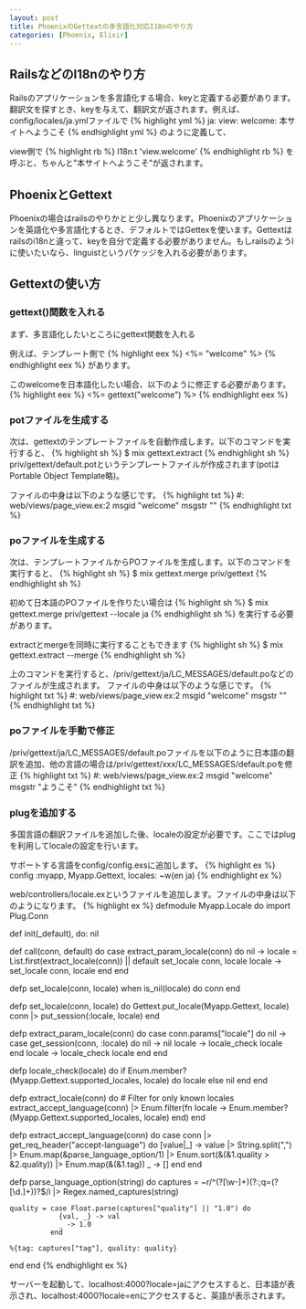 ```yaml
---
layout: post
title: PhoenixのGettextの多言語化対応I18nのやり方
categories: [Phoenix, Elixir]
---
```

## RailsなどのI18nのやり方
Railsのアプリケーションを多言語化する場合、keyと定義する必要があります。翻訳文を探すとき、keyを与えて、翻訳文が返されます。例えば、config/locales/ja.ymlファイルで
{% highlight yml %}
ja:
  view:
    welcome: 本サイトへようこそ
{% endhighlight yml %}
のように定義して、

view側で
{% highlight rb %}
I18n.t 'view.welcome'
{% endhighlight rb %}
を呼ぶと、ちゃんと"本サイトへようこそ"が返されます。

## PhoenixとGettext
Phoenixの場合はrailsのやりかとと少し異なります。Phoenixのアプリケーションを英語化や多言語化するとき、デフォルトではGettexを使います。Gettextはrailsのi18nと違って、keyを自分で定義する必要がありません。もしrailsのようlに使いたいなら、linguistというパケッジを入れる必要があります。

## Gettextの使い方
### gettext()関数を入れる
まず、多言語化したいところにgettext関数を入れる

例えば、テンプレート側で
{% highlight eex %}
<%= "welcome" %>
{% endhighlight eex %}
があります。

このwelcomeを日本語化したい場合、以下のように修正する必要があります。
{% highlight eex %}
<%= gettext("welcome") %>
{% endhighlight eex %}

### potファイルを生成する
次は、gettextのテンプレートファイルを自動作成します。以下のコマンドを実行すると、
{% highlight sh %}
$ mix gettext.extract
{% endhighlight sh %}
priv/gettext/default.potというテンプレートファイルが作成されます(potはPortable Object Template略)。

ファイルの中身は以下のような感じです。
{% highlight txt %}
#: web/views/page_view.ex:2
msgid "welcome"
msgstr ""
{% endhighlight txt %}

### poファイルを生成する
次は、テンプレートファイルからPOファイルを生成します。以下のコマンドを実行すると、
{% highlight sh %}
$ mix gettext.merge priv/gettext
{% endhighlight sh %}

初めて日本語のPOファイルを作りたい場合は
{% highlight sh %}
$ mix gettext.merge priv/gettext --locale ja
{% endhighlight sh %}
を実行する必要があります。

extractとmergeを同時に実行することもできます
{% highlight sh %}
$ mix gettext.extract --merge
{% endhighlight sh %}

上のコマンドを実行すると、/priv/gettext/ja/LC_MESSAGES/default.poなどのファイルが生成されます。
ファイルの中身は以下のような感じです。
{% highlight txt %}
#: web/views/page_view.ex:2
msgid "welcome"
msgstr ""
{% endhighlight txt %}

### poファイルを手動で修正
/priv/gettext/ja/LC_MESSAGES/default.poファイルを以下のように日本語の翻訳を追加、他の言語の場合は/priv/gettext/xxx/LC_MESSAGES/default.poを修正
{% highlight txt %}
#: web/views/page_view.ex:2
msgid "welcome"
msgstr "ようこそ"
{% endhighlight txt %}

### plugを追加する
多国言語の翻訳ファイルを追加した後、localeの設定が必要です。ここではplugを利用してlocaleの設定を行います。

サポートする言語をconfig/config.exsに追加します。
{% highlight ex %}
config :myapp, Myapp.Gettext,
  locales: ~w(en ja)
{% endhighlight ex %}

web/controllers/locale.exというファイルを追加します。ファイルの中身は以下のようになります。
{% highlight ex %}
defmodule Myapp.Locale do
  import Plug.Conn

  def init(_default), do: nil

  def call(conn, default) do
    case extract_param_locale(conn) do
      nil ->
        locale = List.first(extract_locale(conn)) || default
        set_locale conn, locale
      locale ->
        set_locale conn, locale
    end
  end

  defp set_locale(conn, locale) when is_nil(locale) do
    conn
  end

  defp set_locale(conn, locale) do
    Gettext.put_locale(Myapp.Gettext, locale)
    conn |> put_session(:locale, locale)
  end

  defp extract_param_locale(conn) do
    case conn.params["locale"] do
      nil ->
        case get_session(conn, :locale) do
          nil ->
            nil
          locale ->
            locale_check locale
        end
      locale ->
        locale_check locale
    end
  end

  defp locale_check(locale) do
    if Enum.member?(Myapp.Gettext.supported_locales, locale) do
      locale
    else
      nil
    end
  end

  defp extract_locale(conn) do
    # Filter for only known locales
    extract_accept_language(conn)
    |> Enum.filter(fn locale -> Enum.member?(Myapp.Gettext.supported_locales, locale) end)
  end

  defp extract_accept_language(conn) do
    case conn |> get_req_header("accept-language") do
      [value|_] ->
        value
        |> String.split(",")
        |> Enum.map(&parse_language_option/1)
        |> Enum.sort(&(&1.quality > &2.quality))
        |> Enum.map(&(&1.tag))
      _ ->
        []
    end
  end

  defp parse_language_option(string) do
    captures = ~r/^(?<tag>[\w\-]+)(?:;q=(?<quality>[\d\.]+))?$/i
    |> Regex.named_captures(string)

    quality = case Float.parse(captures["quality"] || "1.0") do
                {val, _} -> val
                _ -> 1.0
              end

    %{tag: captures["tag"], quality: quality}
  end
end
{% endhighlight ex %}

サーバーを起動して、localhost:4000?locale=jaにアクセスすると、日本語が表示され、localhost:4000?locale=enにアクセスすると、英語が表示されます。

